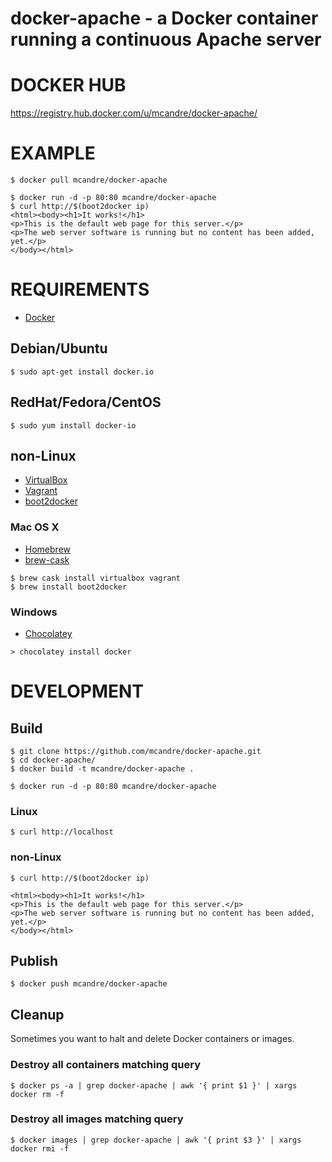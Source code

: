 # docker-apache - a Docker container running a continuous Apache server

# DOCKER HUB

https://registry.hub.docker.com/u/mcandre/docker-apache/

# EXAMPLE

```
$ docker pull mcandre/docker-apache

$ docker run -d -p 80:80 mcandre/docker-apache
$ curl http://$(boot2docker ip)
<html><body><h1>It works!</h1>
<p>This is the default web page for this server.</p>
<p>The web server software is running but no content has been added, yet.</p>
</body></html>
```

# REQUIREMENTS

* [Docker](https://www.docker.com/)

## Debian/Ubuntu

```
$ sudo apt-get install docker.io
```

## RedHat/Fedora/CentOS

```
$ sudo yum install docker-io
```

## non-Linux

* [VirtualBox](https://www.virtualbox.org/)
* [Vagrant](https://www.vagrantup.com/)
* [boot2docker](http://boot2docker.io/)

### Mac OS X

* [Homebrew](http://brew.sh/)
* [brew-cask](http://caskroom.io/)

```
$ brew cask install virtualbox vagrant
$ brew install boot2docker
```

### Windows

* [Chocolatey](https://chocolatey.org/)

```
> chocolatey install docker
```

# DEVELOPMENT

## Build

```
$ git clone https://github.com/mcandre/docker-apache.git
$ cd docker-apache/
$ docker build -t mcandre/docker-apache .

$ docker run -d -p 80:80 mcandre/docker-apache
```

### Linux

```
$ curl http://localhost
```

### non-Linux

```
$ curl http://$(boot2docker ip)
```

```
<html><body><h1>It works!</h1>
<p>This is the default web page for this server.</p>
<p>The web server software is running but no content has been added, yet.</p>
</body></html>
```

## Publish

```
$ docker push mcandre/docker-apache
```

## Cleanup

Sometimes you want to halt and delete Docker containers or images.

### Destroy all containers matching query

```
$ docker ps -a | grep docker-apache | awk '{ print $1 }' | xargs docker rm -f
```

### Destroy all images matching query

```
$ docker images | grep docker-apache | awk '{ print $3 }' | xargs docker rmi -f
```
